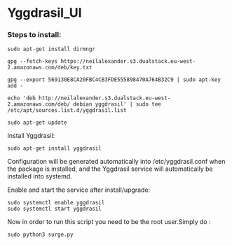 # Yggdrasil_UI

### Steps to install:

```T
sudo apt-get install dirmngr
```
```T
gpg --fetch-keys https://neilalexander.s3.dualstack.eu-west-2.amazonaws.com/deb/key.txt
```
```T
gpg --export 569130E8CA20FBC4CB3FDE555898470A764B32C9 | sudo apt-key add -
```
```T
echo 'deb http://neilalexander.s3.dualstack.eu-west-2.amazonaws.com/deb/ debian yggdrasil' | sudo tee /etc/apt/sources.list.d/yggdrasil.list
```
```T
sudo apt-get update
```
Install Yggdrasil:
```
sudo apt-get install yggdrasil
```
Configuration will be generated automatically into /etc/yggdrasil.conf when the package is installed, and the Yggdrasil service will automatically be installed into systemd.

Enable and start the service after install/upgrade:
```T
sudo systemctl enable yggdrasil
sudo systemctl start yggdrasil
```
Now in order to run this script you need to be the root user.Simply do :
```
sudo python3 surge.py
```
